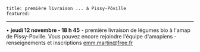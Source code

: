 	title: première livraison ... à Pissy-Pôville
	featured:
---

•	**jeudi 12 novembre - 18 h 45** - première livraison de légumes bio à l'amap de Pissy-Poville. Vous pouvez encore rejoindre l'équipe d'amapiens - renseignements et inscriptions <emm.martin@free.fr>